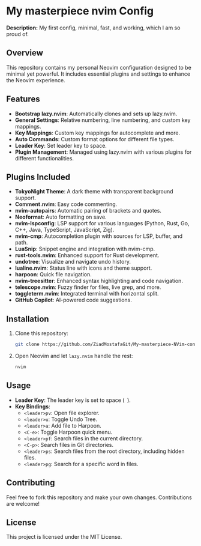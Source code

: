 # My masterpiece nvim Config

**Description:** My first config, minimal, fast, and working, which I am so proud of.

## Overview

This repository contains my personal Neovim configuration designed to be minimal yet powerful. It includes essential plugins and settings to enhance the Neovim experience.

## Features

- **Bootstrap lazy.nvim**: Automatically clones and sets up lazy.nvim.
- **General Settings**: Relative numbering, line numbering, and custom key mappings.
- **Key Mappings**: Custom key mappings for autocomplete and more.
- **Auto Commands**: Custom format options for different file types.
- **Leader Key**: Set leader key to space.
- **Plugin Management**: Managed using lazy.nvim with various plugins for different functionalities.

## Plugins Included

- **TokyoNight Theme**: A dark theme with transparent background support.
- **Comment.nvim**: Easy code commenting.
- **nvim-autopairs**: Automatic pairing of brackets and quotes.
- **Neoformat**: Auto formatting on save.
- **nvim-lspconfig**: LSP support for various languages (Python, Rust, Go, C++, Java, TypeScript, JavaScript, Zig).
- **nvim-cmp**: Autocompletion plugin with sources for LSP, buffer, and path.
- **LuaSnip**: Snippet engine and integration with nvim-cmp.
- **rust-tools.nvim**: Enhanced support for Rust development.
- **undotree**: Visualize and navigate undo history.
- **lualine.nvim**: Status line with icons and theme support.
- **harpoon**: Quick file navigation.
- **nvim-treesitter**: Enhanced syntax highlighting and code navigation.
- **telescope.nvim**: Fuzzy finder for files, live grep, and more.
- **toggleterm.nvim**: Integrated terminal with horizontal split.
- **GitHub Copilot**: AI-powered code suggestions.

## Installation

1. Clone this repository:
    ```sh
    git clone https://github.com/ZiadMostafaGit/My-masterpiece-NVim-config-which-simply-works.git ~/.config/nvim
    ```

2. Open Neovim and let `lazy.nvim` handle the rest:
    ```sh
    nvim
    ```

## Usage

- **Leader Key**: The leader key is set to space (` `).
- **Key Bindings**:
  - `<leader>pv`: Open file explorer.
  - `<leader>u`: Toggle Undo Tree.
  - `<leader>a`: Add file to Harpoon.
  - `<C-e>`: Toggle Harpoon quick menu.
  - `<leader>pf`: Search files in the current directory.
  - `<C-p>`: Search files in Git directories.
  - `<leader>ps`: Search files from the root directory, including hidden files.
  - `<leader>pg`: Search for a specific word in files.

## Contributing

Feel free to fork this repository and make your own changes. Contributions are welcome!

## License

This project is licensed under the MIT License.
